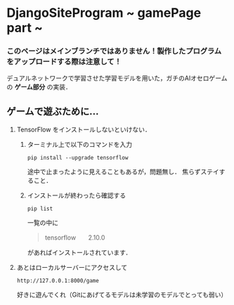 # DjangoSiteProgram ~ gamePage part ~
### このページはメインブランチではありません！製作したプログラムをアップロードする際は注意して！

デュアルネットワークで学習させた学習モデルを用いた，ガチのAIオセロゲームの **ゲーム部分** の実装．

## ゲームで遊ぶために...
1. TensorFlow をインストールしないといけない．
    1. ターミナル上で以下のコマンドを入力
        ~~~
        pip install --upgrade tensorflow
        ~~~

        途中で止まったように見えることもあるが，問題無し．
        焦らずステイすること．

    1.  インストールが終わったら確認する
        ~~~
        pip list
        ~~~

        一覧の中に
        > tensorflow　　2.10.0

        があればインストールされています．

1. あとはローカルサーバーにアクセスして
    ~~~
    http://127.0.0.1:8000/game
    ~~~
    好きに遊んでくれ（Gitにあげてるモデルは未学習のモデルでとっても弱い）

